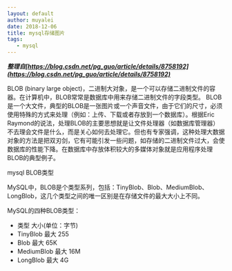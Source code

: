 ```yaml
---
layout: default
author: muyalei
date: 2018-12-06
title: mysql存储图片
tags:
   - mysql
---
```



***整理自[https://blog.csdn.net/pg_guo/article/details/8758192](https://blog.csdn.net/pg_guo/article/details/8758192)***

BLOB (binary large object)，二进制大对象，是一个可以存储二进制文件的容器。在计算机中，BLOB常常是数据库中用来存储二进制文件的字段类型。
BLOB是一个大文件，典型的BLOB是一张图片或一个声音文件，由于它们的尺寸，必须使用特殊的方式来处理（例如：上传、下载或者存放到一个数据库）。根据Eric Raymond的说法，处理BLOB的主要思想就是让文件处理器（如数据库管理器）不去理会文件是什么，而是关心如何去处理它。但也有专家强调，这种处理大数据对象的方法是把双刃剑，它有可能引发一些问题，如存储的二进制文件过大，会使数据库的性能下降。在数据库中存放体积较大的多媒体对象就是应用程序处理BLOB的典型例子。 


mysql BLOB类型 


MySQL中，BLOB是个类型系列，包括：TinyBlob、Blob、MediumBlob、LongBlob，这几个类型之间的唯一区别是在存储文件的最大大小上不同。 

MySQL的四种BLOB类型： 
- 类型 大小(单位：字节) 
- TinyBlob 最大 255 
- Blob 最大 65K 
- MediumBlob 最大 16M 
- LongBlob 最大 4G 

